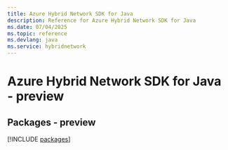 ```yaml
---
title: Azure Hybrid Network SDK for Java
description: Reference for Azure Hybrid Network SDK for Java
ms.date: 07/04/2025
ms.topic: reference
ms.devlang: java
ms.service: hybridnetwork
---
```

# Azure Hybrid Network SDK for Java - preview
## Packages - preview
[!INCLUDE [packages](hybrid-network-index.md)]